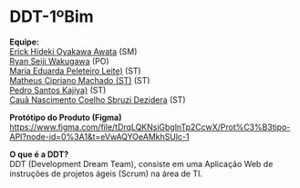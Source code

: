 # DDT-1ºBim

**Equipe: <br>**
<a href="https://github.com/erickhoawata">Erick Hideki Oyakawa Awata</a> (SM) <br>
<a href="https://github.com/ryan-wakugawa">Ryan Seiji Wakugawa</a> (PO) <br>
<a href="https://github.com/Dudaleite08">Maria Eduarda Peleteiro Leite)</a> (ST) <br>
<a href="https://github.com/cipriano1419">Matheus Cipriano Machado (ST)</a> (ST)  <br>
<a href="https://github.com/kajiyap">Pedro Santos Kajiya)</a> (ST)  <br>
<a href="https://github.com/CauaDezidera">Cauã Nascimento Coelho Sbruzi Dezidera</a> (ST)  <br>

**Protótipo do Produto (Figma) <br>**
https://www.figma.com/file/tDrqLQKNsiGbglnTp2CcwX/Prot%C3%B3tipo-API?node-id=0%3A1&t=eVwAQYOeAMkhSUlc-1 <br>

**O que é a DDT?<br>**
DDT (Development Dream Team), consiste em uma Aplicação Web de instruções de projetos ágeis (Scrum) na área de TI.
